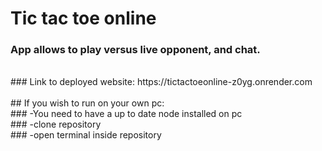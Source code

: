 # Tic tac toe online<br>
### App allows to play versus live opponent, and chat.<br>
<br>
### Link to deployed website: https://tictactoeonline-z0yg.onrender.com<br>
<br>
## If you wish to run on your own pc:<br>
### -You need to have a up to date node installed on pc<br>
### -clone repository<br>
### -open terminal inside repository<br>

